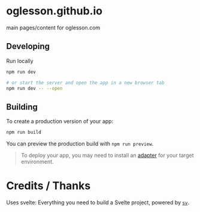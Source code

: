 # oglesson.github.io

main pages/content for oglesson.com

## Developing

Run locally

```sh
npm run dev

# or start the server and open the app in a new browser tab
npm run dev -- --open
```

## Building

To create a production version of your app:

```sh
npm run build
```

You can preview the production build with `npm run preview`.

> To deploy your app, you may need to install an [adapter](https://svelte.dev/docs/kit/adapters) for your target environment.

# Credits / Thanks

Uses svelte: Everything you need to build a Svelte project, powered by [`sv`](https://github.com/sveltejs/cli).
